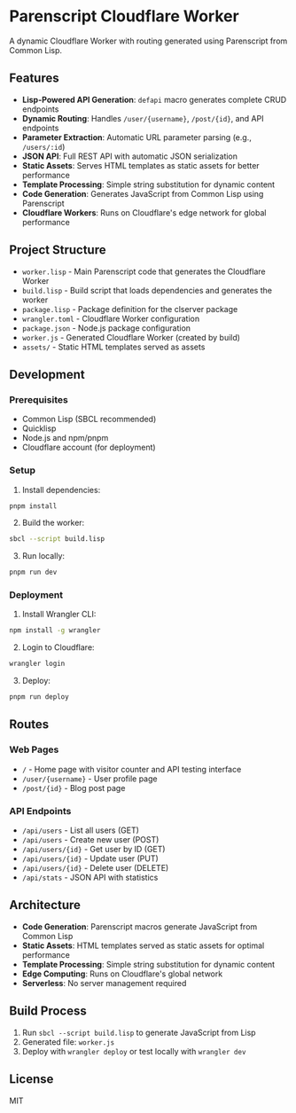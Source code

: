 # Parenscript Cloudflare Worker

A dynamic Cloudflare Worker with routing generated using Parenscript from Common Lisp.

## Features

- **Lisp-Powered API Generation**: `defapi` macro generates complete CRUD endpoints
- **Dynamic Routing**: Handles `/user/{username}`, `/post/{id}`, and API endpoints
- **Parameter Extraction**: Automatic URL parameter parsing (e.g., `/users/:id`)
- **JSON API**: Full REST API with automatic JSON serialization
- **Static Assets**: Serves HTML templates as static assets for better performance
- **Template Processing**: Simple string substitution for dynamic content
- **Code Generation**: Generates JavaScript from Common Lisp using Parenscript
- **Cloudflare Workers**: Runs on Cloudflare's edge network for global performance

## Project Structure

- `worker.lisp` - Main Parenscript code that generates the Cloudflare Worker
- `build.lisp` - Build script that loads dependencies and generates the worker
- `package.lisp` - Package definition for the clserver package
- `wrangler.toml` - Cloudflare Worker configuration
- `package.json` - Node.js package configuration
- `worker.js` - Generated Cloudflare Worker (created by build)
- `assets/` - Static HTML templates served as assets

## Development

### Prerequisites

- Common Lisp (SBCL recommended)
- Quicklisp
- Node.js and npm/pnpm
- Cloudflare account (for deployment)

### Setup

1. Install dependencies:
```bash
pnpm install
```

2. Build the worker:
```bash
sbcl --script build.lisp
```

3. Run locally:
```bash
pnpm run dev
```

### Deployment

1. Install Wrangler CLI:
```bash
npm install -g wrangler
```

2. Login to Cloudflare:
```bash
wrangler login
```

3. Deploy:
```bash
pnpm run deploy
```

## Routes

### Web Pages
- `/` - Home page with visitor counter and API testing interface
- `/user/{username}` - User profile page
- `/post/{id}` - Blog post page

### API Endpoints
- `/api/users` - List all users (GET)
- `/api/users` - Create new user (POST)
- `/api/users/{id}` - Get user by ID (GET)
- `/api/users/{id}` - Update user (PUT)
- `/api/users/{id}` - Delete user (DELETE)
- `/api/stats` - JSON API with statistics

## Architecture

- **Code Generation**: Parenscript macros generate JavaScript from Common Lisp
- **Static Assets**: HTML templates served as static assets for optimal performance
- **Template Processing**: Simple string substitution for dynamic content
- **Edge Computing**: Runs on Cloudflare's global network
- **Serverless**: No server management required

## Build Process

1. Run `sbcl --script build.lisp` to generate JavaScript from Lisp
2. Generated file: `worker.js`
3. Deploy with `wrangler deploy` or test locally with `wrangler dev`

## License

MIT